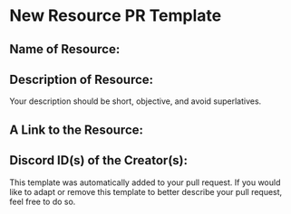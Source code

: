 # New Resource PR Template

## Name of Resource:

## Description of Resource:
Your description should be short, objective, and avoid superlatives.

## A Link to the Resource:

## Discord ID(s) of the Creator(s):

This template was automatically added to your pull request. 
If you would like to adapt or remove this template to better describe your pull request, feel free to do so.
